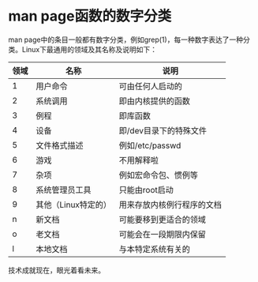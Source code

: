 # man page函数的数字分类

man page中的条目一般都有数字分类，例如grep(1)，每一种数字表达了一种分类。Linux下最通用的领域及其名称及说明如下：

| 领域  | 名称  |  说明 |
| ------------ | ------------ | ------------ |
|1|用户命令|可由任何人启动的|
|2|系统调用|即由内核提供的函数|
|3|例程|即库函数|
|4|设备|即/dev目录下的特殊文件|
|5|文件格式描述|例如/etc/passwd|
|6|游戏|不用解释啦|
|7|杂项|例如宏命令包、惯例等|
|8|系统管理员工具|只能由root启动|
|9|其他（Linux特定的）|用来存放内核例行程序的文档|
|n|新文档|可能要移到更适合的领域|
|o|老文档|可能会在一段期限内保留|
|l|本地文档|与本特定系统有关的|


技术成就现在，眼光着看未来。